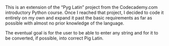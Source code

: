This is an extension of the “Pyg Latin” project from the Codecademy.com introductory Python course. Once I reached that project, I decided to code it entirely on my own and expand it past the basic requirements as far as possible with almost no prior knowledge of the language.

The eventual goal is for the user to be able to enter any string and for it to be converted, if possible, into correct Pig Latin.